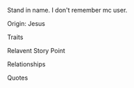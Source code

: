 Stand in name. I don't remember mc user.

Origin: Jesus

Traits

Relavent Story Point

Relationships

Quotes